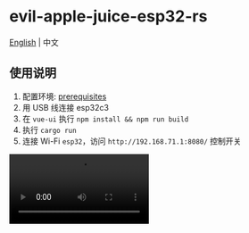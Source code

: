 # evil-apple-juice-esp32-rs

[English](README.md) | 中文

## 使用说明
1. 配置环境: [prerequisites](https://github.com/esp-rs/esp-idf-template#prerequisites)
2. 用 USB 线连接 esp32c3
3. 在 `vue-ui` 执行 `npm install && npm run build`
4. 执行 `cargo run`
5. 连接 Wi-Fi `esp32`，访问 `http://192.168.71.1:8080/` 控制开关

<video controls width="250" src="https://github.com/lz1998/evil-apple-juice-esp32-rs/assets/9082086/410840a5-0f7e-4955-a9aa-aa4d42787373"></video>
